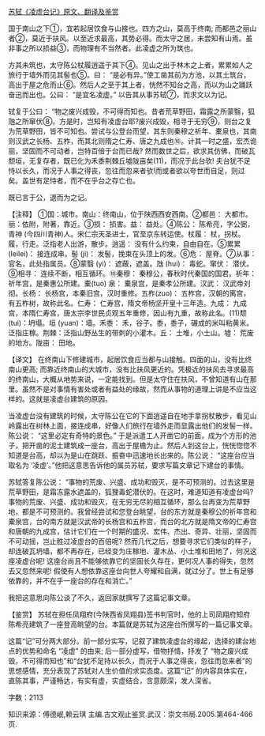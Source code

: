 [苏轼《凌虚台记》原文、翻译及鉴赏](https://www.vrrw.net/wx/14146.html)

国于南山之下①，宜若起居饮食与山接也。四方之山，莫高于终南; 而都邑之丽山者②，莫近于扶风。以至近求最高，其势必得。而太守之居，未尝知有山焉。虽非事之所以损益③，而物理有不当然者。此凌虚之所为筑也。

方其未筑也，太守陈公杖履逍遥于其下④。见山之出于林木之上者，累累如人之旅行于墙外而见其髻也⑤。曰： “是必有异。”使工凿其前为方池，以其土筑台，高出于屋之危而止⑥。然后人之至于其上者，恍然不知台之高，而以为山之踊跃奋迅而出也。公曰： “是宜名凌虚。” 以告其从事苏轼⑦，而求文以为记。

轼复于公曰： “物之废兴成毁，不可得而知也。昔者荒草野田，霜露之所蒙翳，狐虺之所窜伏⑧。方是时，岂知有凌虚台耶?废兴成毁，相寻于无穷⑨，则台之复为荒草野田，皆不可知也。尝试与公登台而望，其东则秦穆之祈年、橐泉也，其南则汉武之长杨、五柞，而其北则隋之仁寿、唐之九成也⑩。计其一时之盛，宏杰诡丽，坚固而不可动者，岂特百倍于台而已哉? 然而数世之后，欲求其仿佛，而破瓦颓垣，无复存者，既已化为禾黍荆棘丘墟陇亩矣(11)，而况于此台欤! 夫台犹不足恃以长久，而况于人事之得丧，忽往而忽来者欤!而或者欲以夸世而自足，则过矣。盖世有足恃者，而不在乎台之存亡也。

既已言于公，退而为之记。



【注释】 ①国：城市。南山：终南山，位于陕西西安西南。②都邑： 大都市。丽：依附，附著，靠近。③损： 损害。益： 益处。④陈公： 陈希亮，字公弼，青神 (今四川青神)人。宋仁宗天圣进士，官至京东转运使。杖履： 杖，拐杖。履，行走。泛指老人出游，散步。逍遥： 没有什么约束，自由自在。⑤累累 (leilei)： 接连成串。髻 (ji)： 发髻，挽束在头顶上的发。⑥危： 屋脊。⑦从事： 官名，此处指属员。⑧蒙翳 (yi)： 遮蔽，遮盖。虺 (hui)： 毒蛇。窜伏： 潜伏。⑨相寻： 连续不断，相互循环。⑩秦穆： 秦穆公，春秋时代秦国的国君。祈年： 祈年宫，是秦惠公所建。橐(tuo) 泉： 橐泉宫，是秦孝公所建。汉武： 汉武帝刘彻。长杨： 长杨宫，本秦旧宫，汉时重修。五柞(zuo)： 五柞宫，汉朝的离宫，有五柞树，故称此名。仁寿： 仁寿宫，隋文帝杨坚开皇十三年造。九成： 九成宫，本隋仁寿宫，唐太宗李世民贞观五年重修，因山有九重，故称此名。(11)颓 (tui)：坍塌。垣 (yuan)：墙。禾黍： 禾，谷子。黍，黍子，碾成的米叫粘黄米。泛指庄稼。荆棘：泛指山野丛生的带刺的小灌木。丘： 土堆，小土山。墟： 荒废的地方。陇亩： 田地。

【译文】 在终南山下修建城市，起居饮食应当都与山接触。四面的山，没有比终南山更高; 而靠近终南山的大城市，没有比扶风更近的。凭极近的扶风去寻求最高的终南山，大概从地势来说，一定能找到。但是太守住在扶风，不曾知道有山在那里。虽然不是对事情有害处或者有益处的缘故，然而从事物的道理上讲是不应当这样的。这就是凌虚台建筑的原因。

当凌虚台没有建筑的时候，太守陈公在它的下面逍遥自在地手拿拐杖散步，看见山岭露出在树林上面，接连成串，好像人们旅行在墙外走而显露出他们的发髻一样。陈公说： “这里必定有奇特的景色。” 于是派遣工人开凿它的前面，成为个方形的池子，把开凿的泥土建筑成一座台，高出于屋檐为止。然后人到这台上，恍恍惚惚不知道是台高，却以为是山在跳跃、振奋中迅速地长出来的。陈公说： “这座台应当取名为 ‘凌虚’。”他把这意思告诉他的属员苏轼，要求写篇文章记下建台的事情。

苏轼答复陈公说： “事物的荒废、兴盛、成功和毁灭，是不可预测的。过去这里是荒草野田，是霜冻露水遮盖的，狐狸毒蛇潜伏的。在这时，难道知道有凌虚台吗? 事物的荒废、兴盛、成功和毁灭，在无穷无尽的相互循环，那么台再变为荒草野地，都是不可预测的。我曾经尝试和您登台眺望，台的东方就是秦穆公的祈年宫和橐泉宫，台的南方就是汉武帝的长杨宫和五柞宫，而台的北方就是隋文帝的仁寿宫和唐朝的九成宫，估计它们在一个时期的盛况、宏伟、杰出、奇异、壮丽，坚固而不可动摇，岂止胜过凌虚台的百倍呢? 然而几代之后，想要寻求它们类似的样子，却连破瓦坍墙，都不再存在，已经变为庄稼地、灌木丛、小土堆和田地了，何况这座凌虚台呢! 这座台尚且不能够依靠它的坚固长久存在，更何况人事的得失，忽然去又忽然来呢! 假使有人想依靠这座台向世人夸耀和自满，就过分了。世上有足够依靠的，并不在乎一座台的存在和消亡。”

我把这意思向陈公谈了不久，返回家就撰写了这篇记事文章。

【鉴赏】 苏轼在担任凤翔府(今陕西省凤翔县)签书判官时，他的上司凤翔府知府陈希亮建筑了一座登高眺望的台。本篇就是苏轼为这座台所撰写的一篇记事文章。

这篇“记”可分两大部分。前一部分实写，记叙了建筑凌虚台的缘起，选择的建台地点的优势和命名 “凌虚” 的由来; 后一部分虚写，借物抒情，抒发了 “物之废兴成毁，不可得而知也”和“台犹不足持以长久，而况于人事之得丧，忽往而忽来者”的思想感情，充分表现了苏轼对人生价值的求实态度。这篇“记” 的内容具体实在，直陈其事，严谨畅达，有实有虚，实虚结合，含意颇深，发人深省。

字数：2113

知识来源：傅德岷,赖云琪 主编.古文观止鉴赏.武汉：崇文书局.2005.第464-466页.

